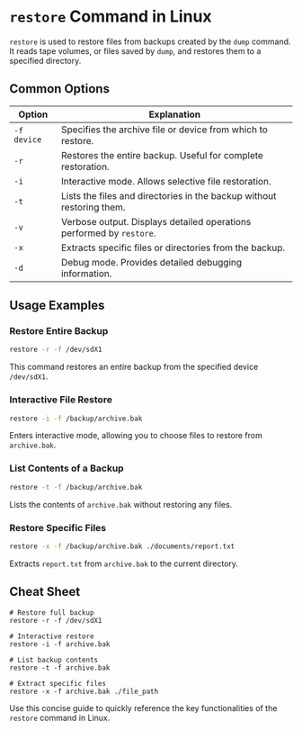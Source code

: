 # `restore` Command in Linux

`restore` is used to restore files from backups created by the `dump` command. It reads tape volumes, or files saved by `dump`, and restores them to a specified directory.

## Common Options

| Option      | Explanation                                                            |
|-------------|------------------------------------------------------------------------|
| `-f device` | Specifies the archive file or device from which to restore.            |
| `-r`        | Restores the entire backup. Useful for complete restoration.           |
| `-i`        | Interactive mode. Allows selective file restoration.                   |
| `-t`        | Lists the files and directories in the backup without restoring them.  |
| `-v`        | Verbose output. Displays detailed operations performed by `restore`.   |
| `-x`        | Extracts specific files or directories from the backup.                |
| `-d`        | Debug mode. Provides detailed debugging information.                   |

## Usage Examples

### Restore Entire Backup

```bash
restore -r -f /dev/sdX1
```

This command restores an entire backup from the specified device `/dev/sdX1`.

### Interactive File Restore

```bash
restore -i -f /backup/archive.bak
```

Enters interactive mode, allowing you to choose files to restore from `archive.bak`.

### List Contents of a Backup

```bash
restore -t -f /backup/archive.bak
```

Lists the contents of `archive.bak` without restoring any files.

### Restore Specific Files

```bash
restore -x -f /backup/archive.bak ./documents/report.txt
```

Extracts `report.txt` from `archive.bak` to the current directory.

## Cheat Sheet

```plaintext
# Restore full backup
restore -r -f /dev/sdX1

# Interactive restore
restore -i -f archive.bak

# List backup contents
restore -t -f archive.bak

# Extract specific files
restore -x -f archive.bak ./file_path
```

Use this concise guide to quickly reference the key functionalities of the `restore` command in Linux.
